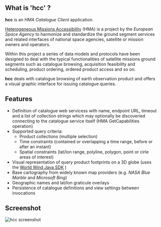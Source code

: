 What is 'hcc' ?
--------------

**hcc** is an _HMA Catalogue Client_ application.

[Heterogeneous Missions Accessibility](http://earth.esa.int/hma) (HMA) is a project by the *European Space Agency* to harmonize and standardize the ground segment services and related interfaces of national space agencies, satellite or mission owners and operators.

Within this project a series of data models and protocols have been designed to deal with the typical functionalities of satellite missions ground segments such as catalogue browsing, acquisition feasibility and scheduling, product ordering, ordered product access and so on.

**hcc** deals with catalogue browsing of earth observation product and offers a visual graphic interface for issuing catalogue queries.

Features
--------

* Definition of catalogue web servicess with name, endpoint URL, timeout and a list of collection strings which may optionally be discoveried connecting to the catalogue service itself (HMA GetCapabilities operation)
* Supported query criteria:
    * Product collections (multiple selection)
    * Time constraints (contained or overlapping a time range, before or after an instant)
    * Spatial constraints (lat/lon range, polyline, polygon, point or cirle areas of interest)
* Visual representation of query product footprints on a 3D globe (uses the [World Wind Java SDK](http://goworldwind.org) )
* Base cartography from widely known map providers (e.g. _NASA Blue Marble_ and _Microsoft Bing_)
* Geographic names and lat/lon graticule overlays
* Persistence of catalogue definitions and view settings between invocations

Screenshot
----------

![hcc screenshot](https://github.com/AlexFalappa/hcc/raw/master/hcc-0.7.png)
